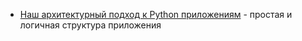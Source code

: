 - [Наш архитектурный подход к Python приложениям](https://habr.com/ru/companies/raiffeisenbank/articles/885792/) - простая и логичная структура приложения